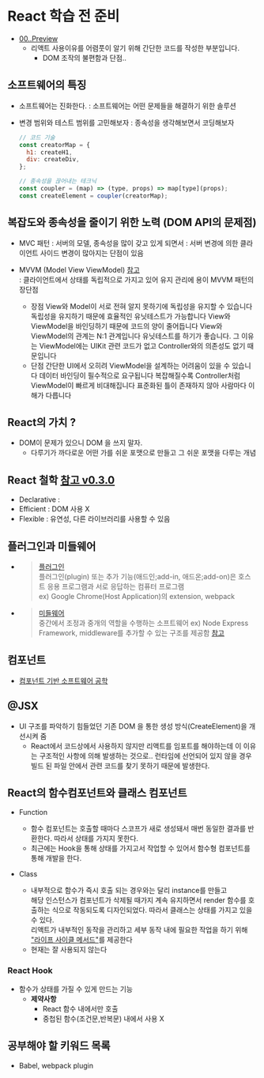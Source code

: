 # React 학습 전 준비

- [00..Preview](./00..Preview/)
  - 리액트 사용이유를 어렴풋이 알기 위해 간단한 코드를 작성한 부분입니다.
    - DOM 조작의 불편함과 단점..

## 소프트웨어의 특징

- 소프트웨어는 진화한다.
  : 소프트웨어는 어떤 문제들을 해결하기 위한 솔루션

- 변경 범위와 테스트 범위를 고민해보자
  : 종속성을 생각해보면서 코딩해보자

  ```jsx
  // 코드 기술
  const creatorMap = {
    h1: createH1,
    div: createDiv,
  };

  // 종속성을 끊어내는 테크닉
  const coupler = (map) => (type, props) => map[type](props);
  const createElement = coupler(creatorMap);
  ```

## 복잡도와 종속성을 줄이기 위한 노력 (DOM API의 문제점)

- MVC 패턴
  : 서버의 모델, 종속성을 많이 갖고 있게 되면서
  : 서버 변경에 의한 클라이언트 사이드 변경이 많아지는 단점이 있음

- MVVM (Model View ViewModel) [참고](https://jhtop0419.tistory.com/m/21)  
  : 클라이언트에서 상태를 독립적으로 가지고 있어 유지 관리에 용이
  MVVM 패턴의 장단점

  - 장점
    View와 Model이 서로 전혀 알지 못하기에 독립성을 유지할 수 있습니다
    독립성을 유지하기 때문에 효율적인 유닛테스트가 가능합니다
    View와 ViewModel을 바인딩하기 때문에 코드의 양이 줄어듭니다
    View와 ViewModel의 관계는 N:1 관계입니다
    유닛테스트를 하기가 좋습니다. 그 이유는 ViewModel에는 UIKit 관련 코드가 없고 Controller와의 의존성도 없기 때문입니다
  - 단점
    간단한 UI에서 오히려 ViewModel을 설계하는 어려움이 있을 수 있습니다
    데이터 바인딩이 필수적으로 요구됩니다
    복잡해질수록 Controller처럼 ViewModel이 빠르게 비대해집니다
    표준화된 틀이 존재하지 않아 사람마다 이해가 다릅니다

## React의 가치 ?

- DOM이 문제가 있으니 DOM 을 쓰지 말자.
  - 다루기가 까다로운 어떤 가를 쉬운 포맷으로 만들고 그 쉬운 포맷을 다루는 개념

## React 철학 [참고 v0.3.0](https://github.com/facebook/react/tree/v0.3.0)

- Declarative
  :
- Efficient
  : DOM 사용 X
- Flexible
  : 유연성, 다른 라이브러리를 사용할 수 있음

## 플러그인과 미들웨어

- > [플러그인](https://ko.wikipedia.org/wiki/%ED%94%8C%EB%9F%AC%EA%B7%B8%EC%9D%B8)  
  > 플러그인(plugin) 또는 추가 기능(애드인;add-in, 애드온;add-on)은 호스트 응용 프로그램과 서로 응답하는 컴퓨터 프로그램  
  > ex) Google Chrome(Host Application)의 extension, webpack

- > [미들웨어](https://ko.wikipedia.org/wiki/%EB%AF%B8%EB%93%A4%EC%9B%A8%EC%96%B4)  
  > 중간에서 조정과 중개의 역할을 수행하는 소프트웨어
  > ex) Node Express Framework, middleware를 추가할 수 있는 구조를 제공함 [참고](https://expressjs.com/ko/guide/using-middleware.html)

## 컴포넌트

- [컴포넌트 기반 소프트웨어 공학](https://ko.wikipedia.org/wiki/%EC%BB%B4%ED%8F%AC%EB%84%8C%ED%8A%B8_%EA%B8%B0%EB%B0%98_%EC%86%8C%ED%94%84%ED%8A%B8%EC%9B%A8%EC%96%B4_%EA%B3%B5%ED%95%99)

## @JSX

- UI 구조를 파악하기 힘들었던 기존 DOM 을 통한 생성 방식(CreateElement)을 개선시켜 줌
  - React에서 코드상에서 사용하지 않지만 리액트를 임포트를 해야하는데 이 이유는 구조적인 사항에 의해 발생하는 것으로.. 런타임에 선언되어 있지 않을 경우 빌드 된 파일 안에서 관련 코드를 찾기 못하기 때문에 발생한다.

## React의 함수컴포넌트와 클래스 컴포넌트

- Function
  - 함수 컴포넌트는 호출할 때마다 스코프가 새로 생성돼서 매번 동일한 결과를 반환한다.
    따라서 상태를 가지지 못한다.
  - 최근에는 Hook을 통해 상태를 가지고서 작업할 수 있어서 함수형 컴포넌트를 통해 개발을 한다.
- Class

  - 내부적으로 함수가 즉시 호출 되는 경우와는 달리 instance를 만들고  
    해당 인스턴스가 컴포넌트가 삭제될 때가지 계속 유지하면서 render 함수를 호출하는 식으로 작동되도록 디자인되었다.
    따라서 클래스는 상태를 가지고 있을 수 있다.  
    리액트가 내부적인 동작을 관리하고 세부 동작 내에 필요한 작업을 하기 위해 ["라이프 사이클 메서드"](https://react.vlpt.us/basic/25-lifecycle.html)를 제공한다
  - 현재는 잘 사용되지 않는다

### React Hook

- 함수가 상태를 가질 수 있게 만드는 기능
  - **제약사항**
    - React 함수 내에서만 호출
    - 중첩된 함수(조건문,반복문) 내에서 사용 X

## 공부해야 할 키워드 목록

- Babel, webpack plugin

